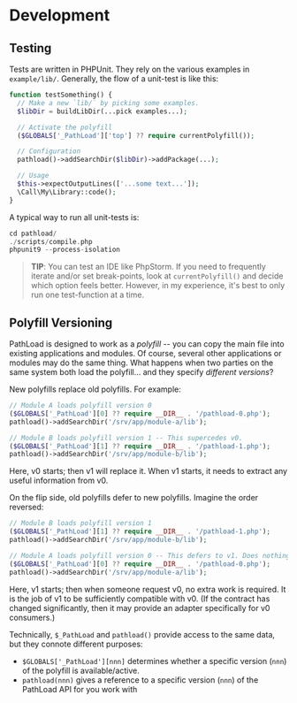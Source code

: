 # Development

## Testing

Tests are written in PHPUnit. They rely on the various examples in `example/lib/`. Generally, the
flow of a unit-test is like this:

```php
function testSomething() {
  // Make a new `lib/` by picking some examples.
  $libDir = buildLibDir(...pick examples...);

  // Activate the polyfill
  ($GLOBALS['_PathLoad']['top'] ?? require currentPolyfill());

  // Configuration
  pathload()->addSearchDir($libDir)->addPackage(...);

  // Usage
  $this->expectOutputLines(['...some text...']);
  \Call\My\Library::code();
}
```

A typical way to run all unit-tests is:

```php
cd pathload/
./scripts/compile.php
phpunit9 --process-isolation
```

> __TIP__: You can test an IDE like PhpStorm. If you need to frequently
> iterate and/or set break-points, look at `currentPolyfill()` and decide
> which option feels better. However, in my experience, it's best to
> only run one test-function at a time.

## Polyfill Versioning

PathLoad is designed to work as a *polyfill* -- you can copy the main file into existing applications and modules.
Of course, several other applications or modules may do the same thing. What happens when two parties on
the same system both load the polyfill... and they specify *different versions*?

New polyfills replace old polyfills. For example:

```php
// Module A loads polyfill version 0
($GLOBALS['_PathLoad'][0] ?? require __DIR__ . '/pathload-0.php');
pathload()->addSearchDir('/srv/app/module-a/lib');

// Module B loads polyfill version 1 -- This supercedes v0.
($GLOBALS['_PathLoad'][1] ?? require __DIR__ . '/pathload-1.php');
pathload()->addSearchDir('/srv/app/module-b/lib');
```

Here, v0 starts; then v1 will replace it. When v1 starts, it needs to extract any useful information from v0.

On the flip side, old polyfills defer to new polyfills. Imagine the order reversed:

```php
// Module B loads polyfill version 1
($GLOBALS['_PathLoad'][1] ?? require __DIR__ . '/pathload-1.php');
pathload()->addSearchDir('/srv/app/module-b/lib');

// Module A loads polyfill version 0 -- This defers to v1. Does nothing.
($GLOBALS['_PathLoad'][0] ?? require __DIR__ . '/pathload-0.php');
pathload()->addSearchDir('/srv/app/module-a/lib');
```

Here, v1 starts; then when someone request v0, no extra work is required. It is the job of v1 to be sufficiently
compatible with v0. (If the contract has changed significantly, then it may provide an adapter specifically for v0 consumers.)

Technically, `$_PathLoad` and `pathload()` provide access to the same data, but they connote different purposes:

* `$GLOBALS['_PathLoad'][nnn]` determines whether a specific version (`nnn`) of the polyfill is available/active.
* `pathload(nnn)` gives a reference to a specific version (`nnn`) of the PathLoad API for you work with
